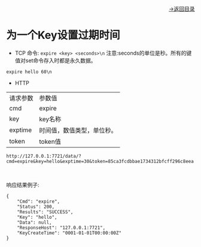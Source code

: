 [<p align="right">->返回目录</p>](../0.directory.md)  

# 为一个Key设置过期时间
* TCP
命令: `expire <key> <seconds>\n`
注意:seconds的单位是秒。所有的键值对set命令存入时都是永久数据。
~~~shell
expire hello 60\n
~~~

* HTTP

<table>
    <tr>
        <td>请求参数</td>
        <td>参数值</td>
    </tr>
    <tr>
        <td>cmd</td>
        <td>expire</td>
    </tr>
    <tr>
        <td>key</td>
        <td>key名称</td>
    </tr> 
    <tr>
        <td>exptime</td>
        <td>时间值，数值类型，单位秒。</td>
    </tr>
    <tr>
        <td>token</td>
        <td>token值</td>
    </tr>
</table> 

~~~shell
http://127.0.0.1:7721/data/?cmd=expire&key=hello&exptime=30&token=85ca3fcdbbae1734312bfcff296c8eea
~~~
<br>

响应结果例子:
~~~shell
{
    "Cmd": "expire",
    "Status": 200,
    "Results": "SUCCESS",
    "Key": "hello",
    "Data": null,
    "ResponseHost": "127.0.0.1:7721",
    "KeyCreateTime": "0001-01-01T00:00:00Z"
}
~~~